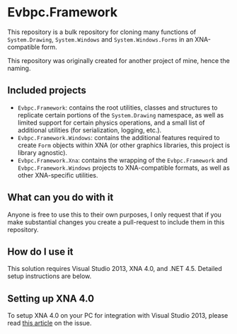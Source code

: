 # Evbpc.Framework

This repository is a bulk repository for cloning many functions of `System.Drawing`, `System.Windows` and `System.Windows.Forms` in an XNA-compatible form.

This repository was originally created for another project of mine, hence the naming.

## Included projects

* `Evbpc.Framework`: contains the root utilities, classes and structures to replicate certain portions of the `System.Drawing` namespace, as well as limited support for certain physics operations, and a small list of additional utilities (for serialization, logging, etc.).
* `Evbpc.Framework.Windows`: contains the additional features required to create `Form` objects within XNA (or other graphics libraries, this project is library agnostic).
* `Evbpc.Framework.Xna`: contains the wrapping of the `Evbpc.Framework` and `Evbpc.Framework.Windows` projects to XNA-compatible formats, as well as other XNA-specific utilities.

## What can you do with it

Anyone is free to use this to their own purposes, I only request that if you make substantial changes you create a pull-request to include them in this repository.

## How do I use it

This solution requires Visual Studio 2013, XNA 4.0, and .NET 4.5. Detailed setup instructions are below.

## Setting up XNA 4.0

To setup XNA 4.0 on your PC for integration with Visual Studio 2013, please read [this article](https://mxa.codeplex.com/wikipage?title=How%20install%20XNA%204.0%20on%20Visual%20Studio%202013&referringTitle=Documentation) on the issue.
